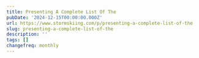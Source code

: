```yaml
---
title: Presenting A Complete List Of The
pubDate: '2024-12-15T00:00:00.000Z'
url: https://www.stormskiing.com/p/presenting-a-complete-list-of-the
slug: presenting-a-complete-list-of-the
description: ''
tags: []
changefreq: monthly
---
```


<!-- Add post content below -->
